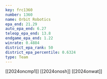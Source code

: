 ```yaml
---
key: frc1360
number: 1360
name: Orbit Robotics
epa_end: 21.29
auto_epa_end: 6.27
teleop_epa_end: 13.8
endgame_epa_end: 1.22
winrate: 0.4884
district_epa_rank: 50
district_epa_percentile: 0.6324
type: Team
---
```

[[2024oncmp1]]
[[2024onosh]]
[[2024onwat]]
